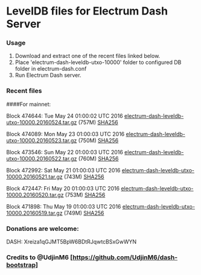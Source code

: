 # LevelDB files for Electrum Dash Server

### Usage

1. Download and extract one of the recent files linked below.
2. Place 'electrum-dash-leveldb-utxo-10000' folder to configured DB folder in electrum-dash.conf
3. Run Electrum Dash server.

### Recent files

####For mainnet:

Block 474644: Tue May 24 01:00:02 UTC 2016 [electrum-dash-leveldb-utxo-10000.20160524.tar.gz](https://transfer.sh/t2GOt/electrum-dash-leveldb-utxo-10000.20160524.tar.gz) (757M) [SHA256](https://transfer.sh/34lo0/electrum-dash-leveldb-utxo-10000.20160524.tar.gz.sha256)

Block 474089: Mon May 23 01:00:03 UTC 2016 [electrum-dash-leveldb-utxo-10000.20160523.tar.gz](https://transfer.sh/GRJKy/electrum-dash-leveldb-utxo-10000.20160523.tar.gz) (750M) [SHA256](https://transfer.sh/nY9du/electrum-dash-leveldb-utxo-10000.20160523.tar.gz.sha256)

Block 473546: Sun May 22 01:00:03 UTC 2016 [electrum-dash-leveldb-utxo-10000.20160522.tar.gz](https://transfer.sh/YLcQj/electrum-dash-leveldb-utxo-10000.20160522.tar.gz) (760M) [SHA256](https://transfer.sh/hIF5V/electrum-dash-leveldb-utxo-10000.20160522.tar.gz.sha256)

Block 472992: Sat May 21 01:00:03 UTC 2016 [electrum-dash-leveldb-utxo-10000.20160521.tar.gz](https://transfer.sh/96N7S/electrum-dash-leveldb-utxo-10000.20160521.tar.gz) (743M) [SHA256](https://transfer.sh/Pptxb/electrum-dash-leveldb-utxo-10000.20160521.tar.gz.sha256)

Block 472447: Fri May 20 01:00:03 UTC 2016 [electrum-dash-leveldb-utxo-10000.20160520.tar.gz](https://transfer.sh/1qjsZ/electrum-dash-leveldb-utxo-10000.20160520.tar.gz) (753M) [SHA256](https://transfer.sh/LugFs/electrum-dash-leveldb-utxo-10000.20160520.tar.gz.sha256)

Block 471898: Thu May 19 01:00:03 UTC 2016 [electrum-dash-leveldb-utxo-10000.20160519.tar.gz](https://transfer.sh/haiDd/electrum-dash-leveldb-utxo-10000.20160519.tar.gz) (749M) [SHA256](https://transfer.sh/zO0oV/electrum-dash-leveldb-utxo-10000.20160519.tar.gz.sha256)

### Donations are welcome:

DASH: Xreiza1qGJMT5BpW6BDtRJqwtcBSxGwWYN

### Credits to @UdjinM6 [https://github.com/UdjinM6/dash-bootstrap]
